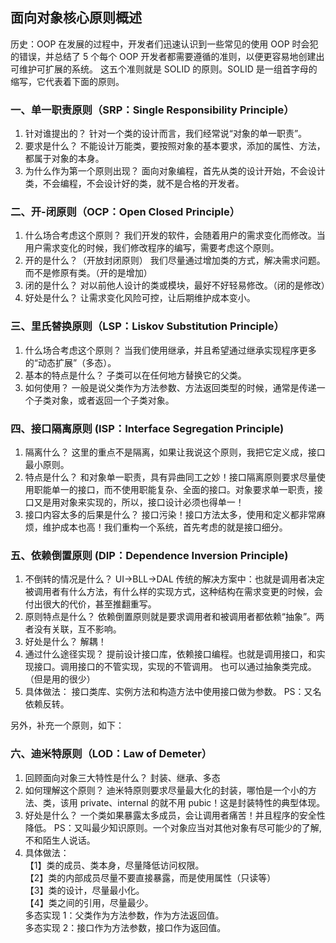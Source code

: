 ## 面向对象核心原则概述

历史：OOP 在发展的过程中，开发者们迅速认识到一些常见的使用 OOP 时会犯的错误，并总结了 5 个每个 OOP 开发者都需要遵循的准则，以便更容易地创建出可维护可扩展的系统。
这五个准则就是 SOLID 的原则。SOLID 是一组首字母的缩写，它代表着下面的原则。

### 一、单一职责原则（SRP：Single Responsibility Principle）

1. 针对谁提出的？
   针对一个类的设计而言，我们经常说“对象的单一职责”。
2. 要求是什么？
   不能设计万能类，要按照对象的基本要求，添加的属性、方法，都属于对象的本身。
3. 为什么作为第一个原则出现？
   面向对象编程，首先从类的设计开始，不会设计类，不会编程，不会设计好的类，就不是合格的开发者。

### 二、开-闭原则（OCP：Open Closed Principle）

1. 什么场合考虑这个原则？
   我们开发的软件，会随着用户的需求变化而修改。当用户需求变化的时候，我们修改程序的编写，需要考虑这个原则。
2. 开的是什么？（开放封闭原则）
   我们尽量通过增加类的方式，解决需求问题。而不是修原有类。（开的是增加）
3. 闭的是什么？
   对以前他人设计的类或模块，最好不好轻易修改。（闭的是修改）
4. 好处是什么？
   让需求变化风险可控，让后期维护成本变小。

### 三、里氏替换原则（LSP：Liskov Substitution Principle）

1. 什么场合考虑这个原则？
   当我们使用继承，并且希望通过继承实现程序更多的“动态扩展”（多态）。
2. 基本的特点是什么？
   子类可以在任何地方替换它的父类。
3. 如何使用？
   一般是说父类作为方法参数、方法返回类型的时候，通常是传递一个子类对象，或者返回一个子类对象。

### 四、接口隔离原则 (ISP：Interface Segregation Principle)

1. 隔离什么？
   这里的重点不是隔离，如果让我说这个原则，我把它定义成，接口最小原则。
2. 特点是什么？
   和对象单一职责，具有异曲同工之妙！接口隔离原则要求尽量使用职能单一的接口，而不使用职能复杂、全面的接口。对象要求单一职责，接口又是用对象来实现的，所以，接口设计必须也得单一！
3. 接口内容太多的后果是什么？
   接口污染！接口方法太多，使用和定义都非常麻烦，维护成本也高！我们重构一个系统，首先考虑的就是接口细分。

### 五、依赖倒置原则 (DIP：Dependence Inversion Principle)

1. 不倒转的情况是什么？
   UI->BLL->DAL
   传统的解决方案中：也就是调用者决定被调用者有什么方法，有什么样的实现方式，这种结构在需求变更的时候，会付出很大的代价，甚至推翻重写。
2. 原则特点是什么？
   依赖倒置原则就是要求调用者和被调用者都依赖“抽象”。两者没有关联，互不影响。
3. 好处是什么？
   解耦！
4. 通过什么途径实现？
   提前设计接口库，依赖接口编程。也就是调用接口，和实现接口。调用接口的不管实现，实现的不管调用。
   也可以通过抽象类完成。（但是用的很少）
5. 具体做法：
   接口类库、实例方法和构造方法中使用接口做为参数。
   PS：又名依赖反转。

另外，补充一个原则，如下：

### 六、迪米特原则（LOD：Law of Demeter）

1. 回顾面向对象三大特性是什么？
   封装、继承、多态
2. 如何理解这个原则？
   迪米特原则要求尽量最大化的封装，哪怕是一个小的方法、类，该用 private、internal 的就不用 pubic！这是封装特性的典型体现。
3. 好处是什么？
   一个类如果暴露太多成员，会让调用者痛苦！并且程序的安全性降低。
   PS：又叫最少知识原则。一个对象应当对其他对象有尽可能少的了解,不和陌生人说话。
4. 具体做法：  
   【1】类的成员、类本身，尽量降低访问权限。  
   【2】类的内部成员尽量不要直接暴露，而是使用属性（只读等）  
   【3】类的设计，尽量最小化。  
   【4】类之间的引用，尽量最少。  
   多态实现 1：父类作为方法参数，作为方法返回值。  
   多态实现 2：接口作为方法参数，接口作为返回值。
